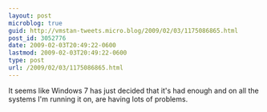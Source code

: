 ```yaml
---
layout: post
microblog: true
guid: http://vmstan-tweets.micro.blog/2009/02/03/1175086865.html
post_id: 3052776
date: 2009-02-03T20:49:22-0600
lastmod: 2009-02-03T20:49:22-0600
type: post
url: /2009/02/03/1175086865.html
---
```

It seems like Windows 7 has just decided that it's had enough and on all the systems I'm running it on, are having lots of problems.

